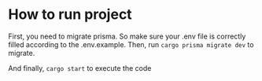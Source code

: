 # How to run project
First, you need to migrate prisma. So make sure your .env file is correctly filled according to the .env.example. Then, run `cargo prisma migrate dev` to migrate.

And finally, `cargo start` to execute the code
